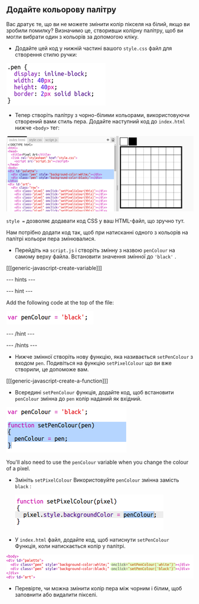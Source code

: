 ## Додайте кольорову палітру

Вас дратує те, що ви не можете змінити колір пікселя на білий, якщо ви зробили помилку? Визначимо це, створивши колірну палітру, щоб ви могли вибрати один з кольорів за допомогою кліку.

+ Додайте цей код у нижній частині вашого `style.css` файл для створення стилю ручки:

![знімок екрану](images/pixel-art-pen.png)

+ Тепер створіть палітру з чорно-білими кольорами, використовуючи створений вами стиль пера. Додайте наступний код до `index.html` нижче `<body>` тег:

![знімок екрану](images/pixel-art-palette.png)

`style =` дозволяє додавати код CSS у ваш HTML-файл, що зручно тут.

Нам потрібно додати код так, щоб при натисканні одного з кольорів на палітрі кольори пера змінювалися.

+ Перейдіть на ` script.js ` і створіть змінну з назвою ` penColour ` на самому верху файла. Встановити значення змінної до ` 'black' ` .

[[[generic-javascript-create-variable]]]

\--- hints \---

\--- hint \---

Add the following code at the top of the file:

![знімок екрану](images/pixel-art-pencolour.png)

\--- /hint \---

\--- /hints \---

+ Нижче змінної створіть нову функцію, яка називається `setPenColour` з входом `pen`. Подивіться на функцію `setPixelColour` що ви вже створили, це допоможе вам.

[[[generic-javascript-create-a-function]]]

+ Всередині `setPenColour` функція, додайте код, щоб встановити `penColour` змінна до `pen` колір наданий як вхідний.

![screenshot](images/pixel-art-set-pen.png)

You'll also need to use the `penColour` variable when you change the colour of a pixel.

+ Змініть ` setPixelColour ` Використовуйте ` penColour ` змінна замість `black` :
    
    ![знімок екрану](images/pixel-art-use-pen.png)

+ У `index.html` файл, додайте код, щоб натиснути `setPenColour ` Функція, коли натискається колір у палітрі.

![screenshot](images/pixel-art-palette-onclick.png)

+ Перевірте, чи можна змінити колір пера між чорним і білим, щоб заповнити або видалити пікселі.